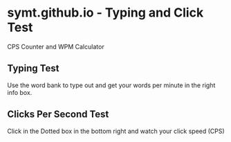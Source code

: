# symt.github.io - Typing and Click Test
CPS Counter and WPM Calculator

## Typing Test
Use the word bank to type out and get your words per minute in the right info box.

## Clicks Per Second Test
Click in the Dotted box in the bottom right and watch your click speed (CPS)
